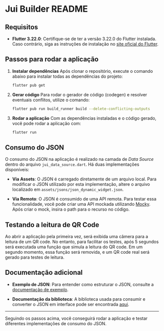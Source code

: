 
# Jui Builder README

## Requisitos

- **Flutter 3.22.0**: Certifique-se de ter a versão 3.22.0 do Flutter instalada. Caso contrário, siga as instruções de instalação no [site oficial do Flutter](https://docs.flutter.dev/get-started/install).

## Passos para rodar a aplicação

1. **Instalar dependências**
   Após clonar o repositório, execute o comando abaixo para instalar todas as dependências do projeto:

   ```bash
   flutter pub get
   ```

2. **Gerar código**
   Para rodar o gerador de código (codegen) e resolver eventuais conflitos, utilize o comando:

   ```bash
   flutter pub run build_runner build --delete-conflicting-outputs
   ```

3. **Rodar a aplicação**
   Com as dependências instaladas e o código gerado, você pode rodar a aplicação com:

   ```bash
   flutter run
   ```

## Consumo do JSON

O consumo do JSON na aplicação é realizado na camada de *Data Source* dentro do arquivo `jui_data_source.dart`. Há duas implementações disponíveis:

- **Via Assets**: O JSON é carregado diretamente de um arquivo local. Para modificar o JSON utilizado por esta implementação, altere o arquivo localizado em `assets/jsons/json_dynamic_widget.json`.

- **Via Remoto**: O JSON é consumido de uma API remota. Para testar essa funcionalidade, você pode criar uma API mockada utilizando [Mocky](https://designer.mocky.io/). Após criar o mock, insira o path para o recurso no código.

## Testando a leitura de QR Code

Ao abrir a aplicação pela primeira vez, será exibida uma câmera para a leitura de um QR code. No entanto, para facilitar os testes, após 5 segundos será executada uma função que simula a leitura do QR code. Em um segundo momento, essa função será removida, e um QR code real será gerado para testes de leitura.

## Documentação adicional

- **Exemplo de JSON**: Para entender como estruturar o JSON, consulte a [documentação de exemplo](https://github.com/peiffer-innovations/json_dynamic_widget/tree/main/json_dynamic_widget/example/assets/pages).

- **Documentação da biblioteca**: A biblioteca usada para consumir e converter o JSON em interface pode ser encontrada [aqui](https://github.com/peiffer-innovations/json_dynamic_widget/tree/main/json_dynamic_widget).

---

Seguindo os passos acima, você conseguirá rodar a aplicação e testar diferentes implementações de consumo do JSON.
